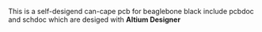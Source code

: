 This is a self-desigend can-cape pcb for beaglebone black
include pcbdoc and schdoc which are desiged with **Altium Designer**
